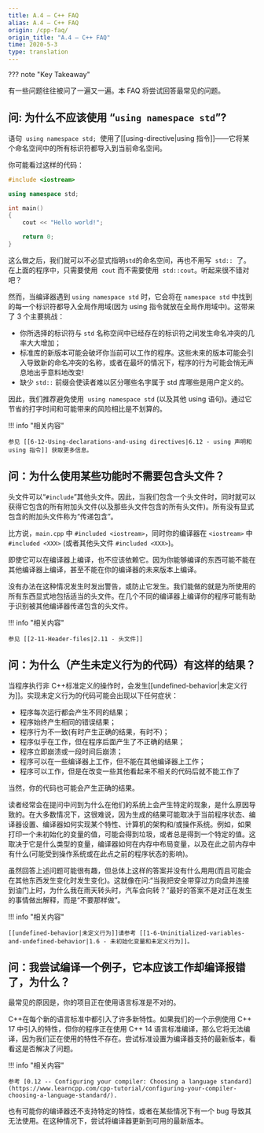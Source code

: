 ```yaml
---
title: A.4 — C++ FAQ
alias: A.4 — C++ FAQ
origin: /cpp-faq/
origin_title: "A.4 — C++ FAQ"
time: 2020-5-3
type: translation
---
```


??? note "Key Takeaway"

有一些问题往往被问了一遍又一遍。本 FAQ 将尝试回答最常见的问题。

## 问: 为什么不应该使用 “`using namespace std`”? 

语句  `using namespace std;`  使用了[[using-directive|using 指令]]——它将某个命名空间中的所有标识符都导入到当前命名空间。

你可能看过这样的代码：

```cpp
#include <iostream>

using namespace std;

int main()
{
    cout << "Hello world!";

    return 0;
}
```

这么做之后，我们就可以不必显式指明`std`的命名空间，再也不用写  `std::`  了。在上面的程序中，只需要使用  `cout` 而不需要使用  `std::cout`。听起来很不错对吧？

然而，当编译器遇到 `using namespace std` 时，它会将在 `namespace std` 中找到的每一个标识符都导入全局作用域(因为 using 指令就放在全局作用域中)。这带来了 3 个主要挑战：

- 你所选择的标识符与 `std` 名称空间中已经存在的标识符之间发生命名冲突的几率大大增加；
- 标准库的新版本可能会破坏你当前可以工作的程序。这些未来的版本可能会引入导致新的命名冲突的名称，或者在最坏的情况下，程序的行为可能会悄无声息地出乎意料地改变!
- 缺少 `std::` 前缀会使读者难以区分哪些名字属于 std 库哪些是用户定义的。

因此，我们推荐避免使用  `using namespace std` (以及其他 using 语句)。通过它节省的打字时间和可能带来的风险相比是不划算的。

!!! info "相关内容"

    参见 [[6-12-Using-declarations-and-using directives|6.12 - using 声明和 using 指令]] 获取更多信息。

## 问：为什么使用某些功能时不需要包含头文件？

头文件可以“`#include`”其他头文件。因此，当我们包含一个头文件时，同时就可以获得它包含的所有附加头文件(以及那些头文件包含的所有头文件)。所有没有显式包含的附加头文件称为“传递包含”。

比方说，`main.cpp` 中 `#included <iostream>`，同时你的编译器在 `<iostream>` 中 `#included <XXX>` (或者其他头文件 `#included <XXX>`)。

即使它可以在编译器上编译，也不应该依赖它。因为你能够编译的东西可能不能在其他编译器上编译，甚至不能在你的编译器的未来版本上编译。

没有办法在这种情况发生时发出警告，或防止它发生。我们能做的就是为所使用的所有东西显式地包括适当的头文件。在几个不同的编译器上编译你的程序可能有助于识别被其他编译器传递包含的头文件。

!!! info "相关内容"

    参见 [[2-11-Header-files|2.11 - 头文件]]

## 问：为什么（产生未定义行为的代码）有这样的结果？

当程序执行非 C++标准定义的操作时，会发生[[undefined-behavior|未定义行为]]。实现未定义行为的代码可能会出现以下任何症状：

- 程序每次运行都会产生不同的结果；
- 程序始终产生相同的错误结果；
- 程序行为不一致(有时产生正确的结果，有时不)；
- 程序似乎在工作，但在程序后面产生了不正确的结果；
- 程序立即崩溃或一段时间后崩溃；
- 程序可以在一些编译器上工作，但不能在其他编译器上工作；
- 程序可以工作，但是在改变一些其他看起来不相关的代码后就不能工作了

当然，你的代码也可能会产生正确的结果。

读者经常会在提问中问到为什么在他们的系统上会产生特定的现象，是什么原因导致的。在大多数情况下，这很难说，因为生成的结果可能取决于当前程序状态、编译器设置、编译器如何实现某个特性、计算机的架构和/或操作系统。例如，如果打印一个未初始化的变量的值，可能会得到垃圾，或者总是得到一个特定的值。这取决于它是什么类型的变量，编译器如何在内存中布局变量，以及在此之前内存中有什么(可能受到操作系统或在此点之前的程序状态的影响)。

虽然回答上述问题可能很有趣，但总体上这样的答案并没有什么用用(而且可能会在其他东西发生变化时发生变化)。这就像在问:“当我把安全带穿过方向盘并连接到油门上时，为什么我在雨天转头时，汽车会向转？”最好的答案不是对正在发生的事情做出解释，而是“不要那样做”。

!!! info "相关内容"

    [[undefined-behavior|未定义行为]]请参考 [[1-6-Uninitialized-variables-and-undefined-behavior|1.6 - 未初始化变量和未定义行为]]。

## 问：我尝试编译一个例子，它本应该工作却编译报错了，为什么？

最常见的原因是，你的项目正在使用语言标准是不对的。

C++在每个新的语言标准中都引入了许多新特性。如果我们的一个示例使用 C++ 17 中引入的特性，但你的程序正在使用 C++ 14 语言标准编译，那么它将无法编译，因为我们正在使用的特性不存在。尝试标准设置为编译器支持的最新版本，看看这是否解决了问题。

!!! info "相关内容"

    参考 [0.12 -- Configuring your compiler: Choosing a language standard](https://www.learncpp.com/cpp-tutorial/configuring-your-compiler-choosing-a-language-standard/).

也有可能你的编译器还不支持特定的特性，或者在某些情况下有一个 bug 导致其无法使用。在这种情况下，尝试将编译器更新到可用的最新版本。
